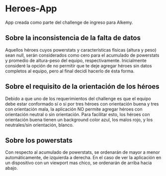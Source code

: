 # Heroes-App

App creada como parte del challenge de ingreso para Alkemy.

## Sobre la inconsistencia de la falta de datos
Aquellos héroes cuyos powerstats y características físicas (altura y peso) sean null, serán considerados como cero para el acumulado de powerstats y promedio de altura-peso del equipo, respectivamente.
Inicialmente consideré la opción de no permitir que te deje agregar héroes sin datos completos al equipo, pero al final decidí hacerlo de ésta forma.

## Sobre el requisito de la orientación de los héroes
Debido a que uno de los requerimientos del challenge es que el equipo debe estar conformado sí o si por tres héroes con orientación buena y tres con orientación mala, la aplicación NO permite agregar héroes con orientación neutral o sin orientación. Para facilitar esto, los héroes con orientación buena tienen un background color azul, los malos rojo, y los neutrales/sin orientación, blanco.

## Sobre los powerstats
Con respecto al acumulado de powerstats, se ordenarán de mayor a menor automáticamente, de izquierda a derecha. En el caso de ver la aplicación en un dispositivo con un viewport mas chico, se ordenarán de arriba hacia abajo.

